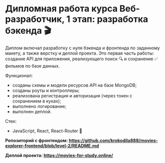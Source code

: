 # **Дипломная работа курса Веб-разработчик, 1 этап: разработка бэкенда 🎬**

Диплом включал разработку с нуля бэкенда и фронтенда по заданному макету, а также верстку и деплой проекта.
Это первая часть работы: создание API для приложения, реализующего поиск 🔍 и сохранение ✅ фильмов по базе данных.

Функционал:
* созданы схемы и модели ресурсов API на базе MongoDB;
* созданы роуты и контроллеры;
* реализована регистрация и авторизация (через токен с сохранением в куках);
* выполнено логирование;
* выполнен деплой.

Стек:
* JavaScript, React, React-Router 🦾 

**Репозиторий с фронтендом: https://github.com/krokodila888/movies-explorer-frontend/blob/level-2/README.md**
 
**Деплой проекта: https://movies-for-study.online/**
